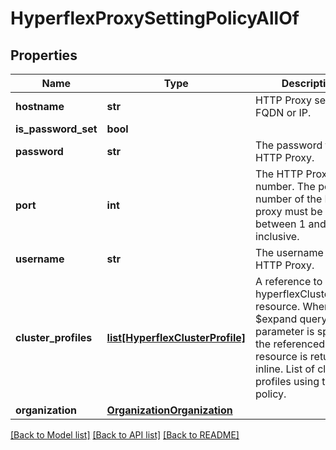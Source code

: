 # HyperflexProxySettingPolicyAllOf

## Properties
Name | Type | Description | Notes
------------ | ------------- | ------------- | -------------
**hostname** | **str** | HTTP Proxy server FQDN or IP.   | [optional] 
**is_password_set** | **bool** |  | [optional] 
**password** | **str** | The password for the HTTP Proxy.   | [optional] 
**port** | **int** | The HTTP Proxy port number.  The port number of the HTTP proxy must be between 1 and 65535, inclusive.    | [optional] 
**username** | **str** | The username for the HTTP Proxy.    | [optional] 
**cluster_profiles** | [**list[HyperflexClusterProfile]**](HyperflexClusterProfile.md) | A reference to a hyperflexClusterProfile resource. When the $expand query parameter is specified, the referenced resource is returned inline. List of cluster profiles using this policy.  | [optional] 
**organization** | [**OrganizationOrganization**](.md) |  | [optional] 

[[Back to Model list]](../README.md#documentation-for-models) [[Back to API list]](../README.md#documentation-for-api-endpoints) [[Back to README]](../README.md)


